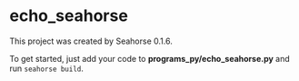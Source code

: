 # echo_seahorse

This project was created by Seahorse 0.1.6.

To get started, just add your code to **programs_py/echo_seahorse.py** and run `seahorse build`.
